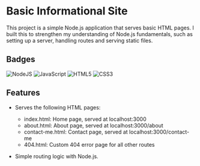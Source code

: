 # Basic Informational Site

This project is a simple Node.js application that serves basic HTML pages. I built this to strengthen my understanding of Node.js fundamentals, such as setting up a server, handling routes and serving static files.


## Badges
![NodeJS](https://img.shields.io/badge/node.js-6DA55F?style=for-the-badge&logo=node.js&logoColor=white)
![JavaScript](https://img.shields.io/badge/javascript-%23323330.svg?style=for-the-badge&logo=javascript&logoColor=%23F7DF1E)
![HTML5](https://img.shields.io/badge/html5-%23E34F26.svg?style=for-the-badge&logo=html5&logoColor=white)
![CSS3](https://img.shields.io/badge/css3-%231572B6.svg?style=for-the-badge&logo=css3&logoColor=white)


## Features

- Serves the following HTML pages:
    - index.html: Home page, served at localhost:3000
    - about.html: About page, served at localhost:3000/about
    - contact-me.html: Contact page, served at localhost:3000/contact-me
    - 404.html: Custom 404 error page for all other routes

- Simple routing logic with Node.js.
